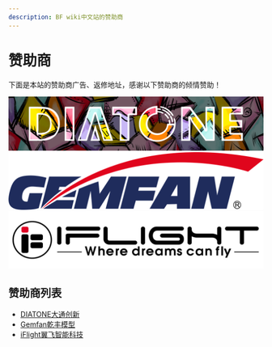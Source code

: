 ```yaml
---
description: BF wiki中文站的赞助商
---
```


# 赞助商

下面是本站的赞助商广告、返修地址，感谢以下赞助商的倾情赞助！

[![](../.gitbook/assets/diatone.png)](https://www.jahoooo.cn/)   [![](../.gitbook/assets/gemfan-qian-feng-mo-xing.png)](http://cn.gemfanhobby.com/)  [![](../.gitbook/assets/iflight-rc.jpg)](https://iflight-rc.taobao.com) 

## 赞助商列表

* [DIATONE大通创新](https://www.jahoooo.cn/)
* [Gemfan乾丰模型](http://cn.gemfanhobby.com/)
* [iFlight翼飞智能科技](https://iflight-rc.taobao.com)

